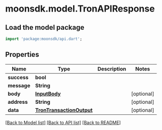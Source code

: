 # moonsdk.model.TronAPIResponse

## Load the model package

```dart
import 'package:moonsdk/api.dart';
```

## Properties

| Name        | Type                                                  | Description | Notes       |
| ----------- | ----------------------------------------------------- | ----------- | ----------- |
| **success** | **bool**                                              |             |             |
| **message** | **String**                                            |             |             |
| **body**    | [**InputBody**](inputbody.md)                         |             | \[optional] |
| **address** | **String**                                            |             | \[optional] |
| **data**    | [**TronTransactionOutput**](trontransactionoutput.md) |             | \[optional] |

[\[Back to Model list\]](./#documentation-for-models) [\[Back to API list\]](./#documentation-for-api-endpoints) [\[Back to README\]](./)
